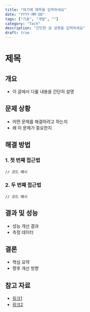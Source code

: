```yaml
---
title: "여기에 제목을 입력하세요"
date: "YYYY-MM-DD"
tags: ["기술", "개발", ""]
category: "Tech"
description: "간단한 글 설명을 입력하세요"
draft: true
---
```


# 제목

## 개요
- 이 글에서 다룰 내용을 간단히 설명

## 문제 상황
- 어떤 문제를 해결하려고 하는지
- 왜 이 문제가 중요한지

## 해결 방법

### 1. 첫 번째 접근법
```code
// 코드 예시
```

### 2. 두 번째 접근법
```code
// 코드 예시
```

## 결과 및 성능
- 성능 개선 결과
- 측정 데이터

## 결론
- 핵심 요약
- 향후 개선 방향

## 참고 자료
- [링크1](url)
- [링크2](url)